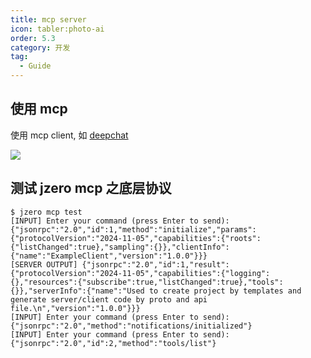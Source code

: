 ```yaml
---
title: mcp server
icon: tabler:photo-ai
order: 5.3
category: 开发
tag:
  - Guide
---
```


## 使用 mcp

使用 mcp client, 如 [deepchat](https://deepchat.thinkinai.xyz/)

![](http://oss.jaronnie.com/image-20250512113200546.png)

## 测试 jzero mcp 之底层协议

```shell
$ jzero mcp test
[INPUT] Enter your command (press Enter to send):
{"jsonrpc":"2.0","id":1,"method":"initialize","params":{"protocolVersion":"2024-11-05","capabilities":{"roots":{"listChanged":true},"sampling":{}},"clientInfo":{"name":"ExampleClient","version":"1.0.0"}}}
[SERVER OUTPUT] {"jsonrpc":"2.0","id":1,"result":{"protocolVersion":"2024-11-05","capabilities":{"logging":{},"resources":{"subscribe":true,"listChanged":true},"tools":{}},"serverInfo":{"name":"Used to create project by templates and generate server/client code by proto and api file.\n","version":"1.0.0"}}}
[INPUT] Enter your command (press Enter to send):
{"jsonrpc":"2.0","method":"notifications/initialized"}
[INPUT] Enter your command (press Enter to send):
{"jsonrpc":"2.0","id":2,"method":"tools/list"}
```

